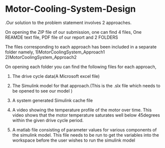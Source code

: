 # Motor-Cooling-System-Design
.Our solution to the problem statement involves 2 approaches. 

On opening the ZIP file of our submission, one can find 4 files, One REAMDE text file, PDF file of our report and 2 FOLDERS

The files corresponding to each approach has been included in a separate folder namely, 
1)MotorCoolingSystem_Approach1
2)MotorCoolingSystem_Approach2

On opening each folder you can find the following files for each approach,

1) The drive cycle data(A Microsoft excel file)

2) The Simulink model for that approach.(This is the .slx file which needs to be opened to see our model )

3) A system generated Simulink cache file 

4) A video showing the temperature profile of the motor over time. This video shows that the motor temperature saturates well below 45degrees within the given drive cycle period.

5) A matlab file consisting of parameter values for various components of the simulink model. 
This file needs to be run to get the variables into the workspace before the user wishes to run the simulink model



